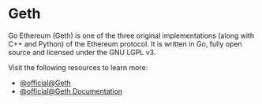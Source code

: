 # Geth

Go Ethereum (Geth) is one of the three original implementations (along with C++ and Python) of the Ethereum protocol. It is written in Go, fully open source and licensed under the GNU LGPL v3.

Visit the following resources to learn more:

- [@official@Geth](https://geth.ethereum.org/)
- [@official@Geth Documentation](https://geth.ethereum.org/docs/)
